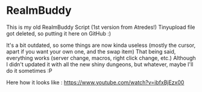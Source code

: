 # RealmBuddy
This is my old RealmBuddy Script (1st version from Atredes!)
Tinyupload file got deleted, so putting it here on GitHub :)

It's a bit outdated, so some things are now kinda useless (mostly the cursor, apart if you want your own one, and the swap item)
That being said, everything works (server change, macros, right click change, etc.)
Although I didn't updated it with all the new shiny dungeons, but whatever, maybe I'll do it sometimes :P

Here how it looks like : https://www.youtube.com/watch?v=ibfxBjEzx00
